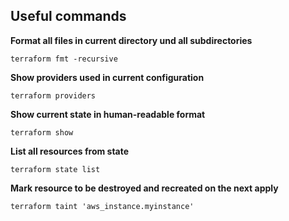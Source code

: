 ## Useful commands

**Format all files in current directory und all subdirectories**

```shell script
terraform fmt -recursive
```

**Show providers used in current configuration**

```shell script
terraform providers
```

**Show current state in human-readable format**

```shell script
terraform show
```

**List all resources from state**

```shell script
terraform state list
```

**Mark resource to be destroyed and recreated on the next apply**

```shell script
terraform taint 'aws_instance.myinstance'
```
